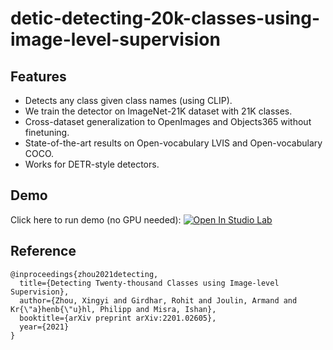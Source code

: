 # detic-detecting-20k-classes-using-image-level-supervision

## Features
- Detects any class given class names (using CLIP).
- We train the detector on ImageNet-21K dataset with 21K classes.
- Cross-dataset generalization to OpenImages and Objects365 without finetuning.
- State-of-the-art results on Open-vocabulary LVIS and Open-vocabulary COCO.
- Works for DETR-style detectors.

## Demo

Click here to run demo (no GPU needed): [![Open In Studio Lab](https://studiolab.sagemaker.aws/studiolab.svg)](https://studiolab.sagemaker.aws/import/github/machinelearnear/detic-detecting-20k-classes-using-image-level-supervision/blob/main/detic_demo.ipynb)

## Reference

```bibtext
@inproceedings{zhou2021detecting,
  title={Detecting Twenty-thousand Classes using Image-level Supervision},
  author={Zhou, Xingyi and Girdhar, Rohit and Joulin, Armand and Kr{\"a}henb{\"u}hl, Philipp and Misra, Ishan},
  booktitle={arXiv preprint arXiv:2201.02605},
  year={2021}
}
```